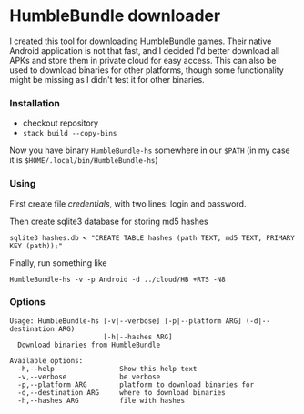 # HumbleBundle downloader #

I created this tool for downloading HumbleBundle games. Their native Android application is not that fast, and I decided I'd better download all APKs and store them in private cloud for easy access. This can also be used to download binaries for other platforms, though some functionality might be missing as I didn't test it for other binaries.

### Installation ###

* checkout repository
* `stack build --copy-bins`

Now you have binary `HumbleBundle-hs` somewhere in our `$PATH` (in my case it is `$HOME/.local/bin/HumbleBundle-hs`)

### Using ###

First create file *credentials*, with two lines: login and password.

Then create sqlite3 database for storing md5 hashes

    sqlite3 hashes.db < "CREATE TABLE hashes (path TEXT, md5 TEXT, PRIMARY KEY (path));"

Finally, run something like

    HumbleBundle-hs -v -p Android -d ../cloud/HB +RTS -N8

### Options ###

    Usage: HumbleBundle-hs [-v|--verbose] [-p|--platform ARG] (-d|--destination ARG)
                           [-h|--hashes ARG]
      Download binaries from HumbleBundle

    Available options:
      -h,--help                Show this help text
      -v,--verbose             be verbose
      -p,--platform ARG        platform to download binaries for
      -d,--destination ARG     where to download binaries
      -h,--hashes ARG          file with hashes
